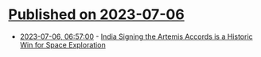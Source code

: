 # [Published on 2023-07-06](index.md)

* [2023-07-06, 06:57:00](https://soylentnews.org/article.pl?sid=23/07/05/0419238&from=rss) - [India Signing the Artemis Accords is a Historic Win for Space Exploration](https://soylentnews.org/article.pl?sid=23/07/05/0419238&from=rss)
